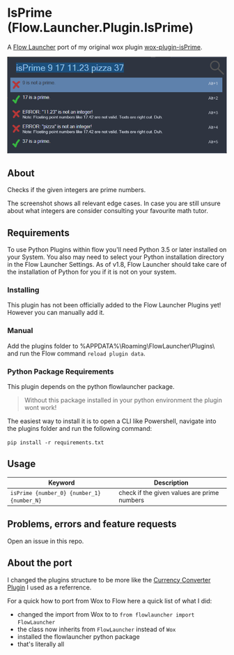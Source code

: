 # IsPrime (Flow.Launcher.Plugin.IsPrime)

A [Flow Launcher](https://github.com/Flow-Launcher/Flow.Launcher) port of my original wox plugin [wox-plugin-isPrime](https://github.com/lvonkacsoh/wox-plugin-isPrime).

![screenshot](assets/isPrime_screenshot.png)


## About

Checks if the given integers are prime numbers.

The screenshot shows all relevant edge cases. In case you are still unsure about what integers are consider consulting your favourite math tutor.


## Requirements

To use Python Plugins within flow you'll need Python 3.5 or later installed on your System.
You also may need to select your Python installation directory in the Flow Launcher Settings.
As of v1.8, Flow Launcher should take care of the installation of Python for you if it is not on your system.


### Installing

This plugin has not been officially added to the Flow Launcher Plugins yet!
However you can manually add it.


### Manual

Add the plugins folder to %APPDATA%\Roaming\FlowLauncher\Plugins\ and run the Flow command `reload plugin data`.


### Python Package Requirements

This plugin depends on the python flowlauncher package.

> Without this package installed in your python environment the plugin wont work!

The easiest way to install it is to open a CLI like Powershell, navigate into the plugins folder and run the following command:

`pip install -r requirements.txt`


## Usage

| Keyword                                                          | Description                                 |
| ---------------------------------------------------------------- | ------------------------------------------- |
| `isPrime {number_0} {number_1} {number_N}` | check if the given values are prime numbers |


## Problems, errors and feature requests

Open an issue in this repo.


## About the port

I changed the plugins structure to be more like the [Currency Converter Plugin](https://github.com/deefrawley/Flow.Launcher.Plugin.Currency/tree/main) I used as a referrence.

For a quick how to port from Wox to Flow here a quick list of what I did:

- changed the import from Wox to  to `from flowlauncher import FlowLauncher`
- the class now inherits from `FlowLauncher` instead of `Wox`
- installed the flowlauncher python package
- that's literally all